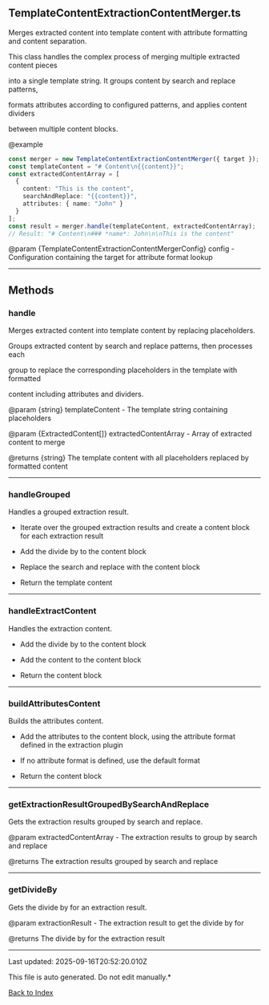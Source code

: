 ## TemplateContentExtractionContentMerger.ts





 Merges extracted content into template content with attribute formatting and content separation.



 This class handles the complex process of merging multiple extracted content pieces

 into a single template string. It groups content by search and replace patterns,

 formats attributes according to configured patterns, and applies content dividers

 between multiple content blocks.



 @example

 ```typescript
 const merger = new TemplateContentExtractionContentMerger({ target });
 const templateContent = "# Content\n{{content}}";
 const extractedContentArray = [
   {
     content: "This is the content",
     searchAndReplace: "{{content}}",
     attributes: { name: "John" }
   }
 ];
 const result = merger.handle(templateContent, extractedContentArray);
 // Result: "# Content\n### *name*: John\n\nThis is the content"
 ```


 @param {TemplateContentExtractionContentMergerConfig} config - Configuration containing the target for attribute format lookup

 



---



## Methods



### **handle**

 Merges extracted content into template content by replacing placeholders.



 Groups extracted content by search and replace patterns, then processes each

 group to replace the corresponding placeholders in the template with formatted

 content including attributes and dividers.



 @param {string} templateContent - The template string containing placeholders

 @param {ExtractedContent[]} extractedContentArray - Array of extracted content to merge

 @returns {string} The template content with all placeholders replaced by formatted content

 



---



### **handleGrouped**

 Handles a grouped extraction result.

 - Iterate over the grouped extraction results and create a content block for each extraction result

 - Add the divide by to the content block

 - Replace the search and replace with the content block

 - Return the template content

 



---



### **handleExtractContent**

 Handles the extraction content.

 - Add the divide by to the content block

 - Add the content to the content block

 - Return the content block

 



---



### **buildAttributesContent**

 Builds the attributes content.

 - Add the attributes to the content block, using the attribute format defined in the extraction plugin

 - If no attribute format is defined, use the default format

 - Return the content block

 



---



### **getExtractionResultGroupedBySearchAndReplace**

 Gets the extraction results grouped by search and replace.



 @param extractedContentArray - The extraction results to group by search and replace

 @returns The extraction results grouped by search and replace

 



---



### **getDivideBy**

 Gets the divide by for an extraction result.



 @param extractionResult - The extraction result to get the divide by for

 @returns The divide by for the extraction result

 



---



Last updated: 2025-09-16T20:52:20.010Z



This file is auto generated. Do not edit manually.*



[Back to Index](./index.md)